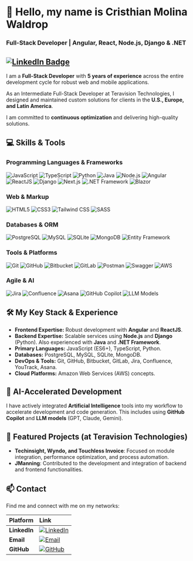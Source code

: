 # 👋 Hello, my name is Cristhian Molina Waldrop
### Full-Stack Developer | Angular, React, Node.js, Django & .NET

[![LinkedIn Badge](https://img.shields.io/badge/LinkedIn-Profile-0077B5?style=flat&logo=linkedin&logoColor=white)](https://linkedin.com/in/cristhian-molina-waldrop-16815515b)
---

I am a **Full-Stack Developer** with **5 years of experience**  across the entire development cycle for robust web and mobile applications.

As an Intermediate Full-Stack Developer at Teravision Technologies, I designed and maintained custom solutions for clients in the **U.S., Europe, and Latin America**.

I am committed to **continuous optimization** and delivering high-quality solutions.


## 💻 Skills & Tools

### Programming Languages & Frameworks
![JavaScript](https://img.shields.io/badge/JavaScript-F7DF1E?style=for-the-badge&logo=javascript&logoColor=black&labelColor=101010)
![TypeScript](https://img.shields.io/badge/TypeScript-3178C6?style=for-the-badge&logo=typescript&logoColor=white&labelColor=101010)
![Python](https://img.shields.io/badge/Python-3776AB?style=for-the-badge&logo=python&logoColor=white&labelColor=101010)
![Java](https://img.shields.io/badge/Java-007396?style=for-the-badge&logo=java&logoColor=white&labelColor=101010)
![Node.js](https://img.shields.io/badge/Node.js-339933?style=for-the-badge&logo=node.js&logoColor=white&labelColor=101010)
![Angular](https://img.shields.io/badge/Angular-DD0031?style=for-the-badge&logo=angular&logoColor=white&labelColor=101010)
![ReactJS](https://img.shields.io/badge/React-61DAFB?style=for-the-badge&logo=react&logoColor=black&labelColor=101010)
![Django](https://img.shields.io/badge/Django-092E20?style=for-the-badge&logo=django&logoColor=white&labelColor=101010)
![Next.js](https://img.shields.io/badge/Next.js-000000?style=for-the-badge&logo=next.js&logoColor=white&labelColor=101010)
![.NET Framework](https://img.shields.io/badge/.NET-512BD4?style=for-the-badge&logo=dotnet&logoColor=white&labelColor=101010)
![Blazor](https://img.shields.io/badge/Blazor-512BD4?style=for-the-badge&logo=blazor&logoColor=white&labelColor=101010)

### Web & Markup
![HTML5](https://img.shields.io/badge/HTML5-E34F26?style=for-the-badge&logo=html5&logoColor=white&labelColor=101010)
![CSS3](https://img.shields.io/badge/CSS3-1572B6?style=for-the-badge&logo=css3&logoColor=white&labelColor=101010)
![Tailwind CSS](https://img.shields.io/badge/Tailwind_CSS-06B6D4?style=for-the-badge&logo=tailwind-css&logoColor=white&labelColor=101010)
![SASS](https://img.shields.io/badge/SASS-CC6699?style=for-the-badge&logo=sass&logoColor=white&labelColor=101010)

### Databases & ORM
![PostgreSQL](https://img.shields.io/badge/PostgreSQL-4169E1?style=for-the-badge&logo=postgresql&logoColor=white&labelColor=101010)
![MySQL](https://img.shields.io/badge/MySQL-4479A1?style=for-the-badge&logo=mysql&logoColor=white&labelColor=101010)
![SQLite](https://img.shields.io/badge/SQLite-003B57?style=for-the-badge&logo=sqlite&logoColor=white&labelColor=101010)
![MongoDB](https://img.shields.io/badge/MongoDB-47A248?style=for-the-badge&logo=mongodb&logoColor=white&labelColor=101010)
![Entity Framework](https://img.shields.io/badge/Entity_Framework-512BD4?style=for-the-badge&logo=dotnet&logoColor=white&labelColor=101010)

### Tools & Platforms
![Git](https://img.shields.io/badge/Git-F05032?style=for-the-badge&logo=git&logoColor=white&labelColor=101010)
![GitHub](https://img.shields.io/badge/GitHub-100000?style=for-the-badge&logo=github&logoColor=white&labelColor=101010)
![Bitbucket](https://img.shields.io/badge/Bitbucket-0052CC?style=for-the-badge&logo=bitbucket&logoColor=white&labelColor=101010)
![GitLab](https://img.shields.io/badge/GitLab-FCA121?style=for-the-badge&logo=gitlab&logoColor=white&labelColor=101010)
![Postman](https://img.shields.io/badge/Postman-FF6C37?style=for-the-badge&logo=postman&logoColor=white&labelColor=101010)
![Swagger](https://img.shields.io/badge/Swagger-85EA2D?style=for-the-badge&logo=swagger&logoColor=black&labelColor=101010)
![AWS](https://img.shields.io/badge/AWS-232F3E?style=for-the-badge&logo=amazon-aws&logoColor=white&labelColor=101010)

### Agile & AI
![Jira](https://img.shields.io/badge/Jira-0052CC?style=for-the-badge&logo=jira&logoColor=white&labelColor=101010)
![Confluence](https://img.shields.io/badge/Confluence-172B4D?style=for-the-badge&logo=confluence&logoColor=white&labelColor=101010)
![Asana](https://img.shields.io/badge/Asana-F65C5C?style=for-the-badge&logo=asana&logoColor=white&labelColor=101010)
![GitHub Copilot](https://img.shields.io/badge/GitHub_Copilot-000000?style=for-the-badge&logo=github-copilot&logoColor=white&labelColor=101010)
![LLM Models](https://img.shields.io/badge/LLM_Models-449944?style=for-the-badge&logo=openai&logoColor=white&labelColor=101010)


## 🛠️ My Key Stack & Experience

* **Frontend Expertise:** Robust development with **Angular** and **ReactJS**.
* **Backend Expertise:** Scalable services using **Node.js** and **Django** (Python). Also experienced with **Java** and **.NET Framework**.
* **Primary Languages:** JavaScript (ES6+), TypeScript, Python.
* **Databases:** PostgreSQL, MySQL, SQLite, MongoDB.
* **DevOps & Tools:** Git, GitHub, Bitbucket, GitLab, Jira, Confluence, YouTrack, Asana.
* **Cloud Platforms:** Amazon Web Services (AWS) concepts.

## 🧠 AI-Accelerated Development

I have actively integrated **Artificial Intelligence** tools into my workflow to accelerate development and code generation. This includes using **GitHub Copilot** and **LLM models** (GPT, Claude, Gemini).

## 💼 Featured Projects (at Teravision Technologies)

* **Techinsight, Wyndo, and Touchless Invoice**: Focused on module integration, performance optimization, and process automation.
* **JManning**: Contributed to the development and integration of backend and frontend functionalities.

## 📫 Contact

Find me and connect with me on my networks:

| Platform | Link |
| :--- | :--- |
| **LinkedIn** | [![LinkedIn](https://img.shields.io/badge/LinkedIn-Cristhian_Molina-0077B5?style=for-the-badge&logo=linkedin&logoColor=white&labelColor=101010)](https://linkedin.com/in/cristhian-molina-waldrop-16815515b) |
| **Email** | [![Email](https://img.shields.io/badge/Email-cristhian.waldrop@gmail.com-D14836?style=for-the-badge&logo=gmail&logoColor=white&labelColor=101010)](mailto:cristhian.waldrop@gmail.com) |
| **GitHub** | [![GitHub](https://img.shields.io/badge/GitHub-TuUsuarioDeGitHub-100000?style=for-the-badge&logo=github&logoColor=white&labelColor=101010)](https://github.com/CristhianWaldrop) |
